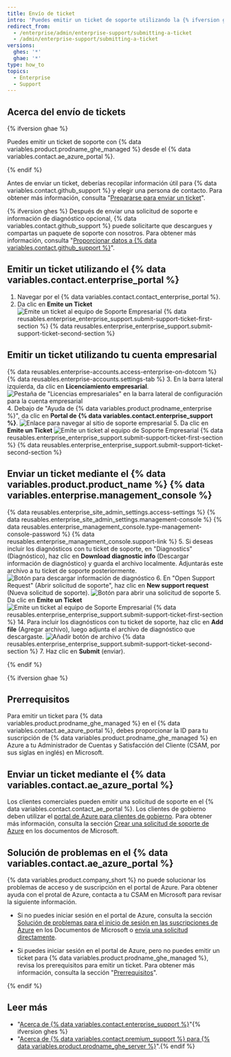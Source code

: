 ```yaml
---
title: Envío de ticket
intro: 'Puedes emitir un ticket de soporte utilizando la {% ifversion ghes %}{% data variables.product.prodname_ghe_server %} {% data variables.enterprise.management_console %} o el portal de soporte {% elsif ghae %}{% data variables.contact.ae_azure_portal %}{% endif %}.'
redirect_from:
  - /enterprise/admin/enterprise-support/submitting-a-ticket
  - /admin/enterprise-support/submitting-a-ticket
versions:
  ghes: '*'
  ghae: '*'
type: how_to
topics:
  - Enterprise
  - Support
---
```


## Acerca del envío de tickets

{% ifversion ghae %}

Puedes emitir un ticket de soporte con {% data variables.product.prodname_ghe_managed %} desde el {% data variables.contact.ae_azure_portal %}.

{% endif %}

Antes de enviar un ticket, deberías recopilar información útil para {% data variables.contact.github_support %} y elegir una persona de contacto. Para obtener más información, consulta "[Prepararse para enviar un ticket](/enterprise/admin/guides/enterprise-support/preparing-to-submit-a-ticket)".

{% ifversion ghes %}
Después de enviar una solicitud de soporte e información de diagnóstico opcional, {% data variables.contact.github_support %} puede solicitarte que descargues y compartas un paquete de soporte con nosotros. Para obtener más información, consulta "[Proporcionar datos a {% data variables.contact.github_support %}](/enterprise/admin/guides/enterprise-support/providing-data-to-github-support)".

## Emitir un ticket utilizando el {% data variables.contact.enterprise_portal %}

1. Navegar por el {% data variables.contact.contact_enterprise_portal %}.
5. Da clic en **Emite un Ticket** ![Emite un ticket al equipo de Soporte Empresarial](/assets/images/enterprise/support/submit-ticket-button.png)
{% data reusables.enterprise_enterprise_support.submit-support-ticket-first-section %}
{% data reusables.enterprise_enterprise_support.submit-support-ticket-second-section %}

## Emitir un ticket utilizando tu cuenta empresarial

{% data reusables.enterprise-accounts.access-enterprise-on-dotcom %}
{% data reusables.enterprise-accounts.settings-tab %}
3. En la barra lateral izquierda, da clic en **Licenciamiento empresarial**. ![Pestaña de "Licencias empresariales" en la barra lateral de configuración para la cuenta empresarial](/assets/images/help/enterprises/enterprise-licensing-tab.png)
4. Debajo de "Ayuda de {% data variables.product.prodname_enterprise %}", da clic en **Portal de {% data variables.contact.enterprise_support %}**. ![Enlace para navegar al sitio de soporte empresarial](/assets/images/enterprise/support/enterprise-support-link.png)
5. Da clic en **Emite un Ticket** ![Emite un ticket al equipo de Soporte Empresarial](/assets/images/enterprise/support/submit-ticket-button.png)
{% data reusables.enterprise_enterprise_support.submit-support-ticket-first-section %}
{% data reusables.enterprise_enterprise_support.submit-support-ticket-second-section %}

## Enviar un ticket mediante el {% data variables.product.product_name %} {% data variables.enterprise.management_console %}

{% data reusables.enterprise_site_admin_settings.access-settings %}
{% data reusables.enterprise_site_admin_settings.management-console %}
{% data reusables.enterprise_management_console.type-management-console-password %}
{% data reusables.enterprise_management_console.support-link %}
5. Si deseas incluir los diagnósticos con tu ticket de soporte, en "Diagnostics" (Diagnóstico), haz clic en **Download diagnostic info** (Descargar información de diagnóstico) y guarda el archivo localmente. Adjuntarás este archivo a tu ticket de soporte posteriormente. ![Botón para descargar información de diagnóstico](/assets/images/enterprise/support/download-diagnostics-info-button.png)
6. En "Open Support Request" (Abrir solicitud de soporte", haz clic en **New support request** (Nueva solicitud de soporte). ![Botón para abrir una solicitud de soporte](/assets/images/enterprise/management-console/open-support-request.png)
5. Da clic en **Emite un Ticket** ![Emite un ticket al equipo de Soporte Empresarial](/assets/images/enterprise/support/submit-ticket-button.png)
{% data reusables.enterprise_enterprise_support.submit-support-ticket-first-section %}
14. Para incluir los diagnósticos con tu ticket de soporte, haz clic en **Add file** (Agregar archivo), luego adjunta el archivo de diagnóstico que descargaste. ![Añadir botón de archivo](/assets/images/enterprise/support/support-ticket-add-file.png)
{% data reusables.enterprise_enterprise_support.submit-support-ticket-second-section %}
7. Haz clic en **Submit** (enviar).

{% endif %}

{% ifversion ghae %}

## Prerrequisitos

Para emitir un ticket para {% data variables.product.prodname_ghe_managed %} en el {% data variables.contact.ae_azure_portal %}, debes proporcionar la ID para tu suscripción de {% data variables.product.prodname_ghe_managed %} en Azure a tu Administrador de Cuentas y Satisfacción del Cliente (CSAM, por sus siglas en inglés) en Microsoft.

## Enviar un ticket mediante el {% data variables.contact.ae_azure_portal %}

Los clientes comerciales pueden emitir una solicitud de soporte en el {% data variables.contact.contact_ae_portal %}. Los clientes de gobierno deben utilizar el [portal de Azure para clientes de gobierno](https://portal.azure.us/#blade/Microsoft_Azure_Support/HelpAndSupportBlade). Para obtener más información, consulta la sección [Crear una solicitud de soporte de Azure](https://docs.microsoft.com/azure/azure-portal/supportability/how-to-create-azure-support-request) en los documentos de Microsoft.

## Solución de problemas en el {% data variables.contact.ae_azure_portal %}

{% data variables.product.company_short %} no puede solucionar los problemas de acceso y de suscripción en el portal de Azure. Para obtener ayuda con el protal de Azure, contacta a tu CSAM en Microsoft para revisar la siguiente información.

- Si no puedes iniciar sesión en el portal de Azure, consulta la sección [Solución de problemas para el inicio de sesión en las suscripciones de Azure](https://docs.microsoft.com/en-US/azure/cost-management-billing/manage/troubleshoot-sign-in-issue) en los Documentos de Microsoft o [envía una solicitud directamente](https://support.microsoft.com/en-us/supportrequestform/84faec50-2cbc-9b8a-6dc1-9dc40bf69178).

- Si puedes iniciar sesión en el portal de Azure, pero no puedes emitir un ticket para {% data variables.product.prodname_ghe_managed %}, revisa los prerequisitos para emitir un ticket. Para obtener más información, consulta la sección "[Prerrequisitos](#prerequisites)".

{% endif %}

## Leer más

- "[Acerca de {% data variables.contact.enterprise_support %}](/enterprise/admin/guides/enterprise-support/about-github-enterprise-support)"{% ifversion ghes %}
- "[Acerca de {% data variables.contact.premium_support %} para {% data variables.product.prodname_ghe_server %}](/enterprise/admin/guides/enterprise-support/about-github-premium-support-for-github-enterprise-server)".{% endif %}
